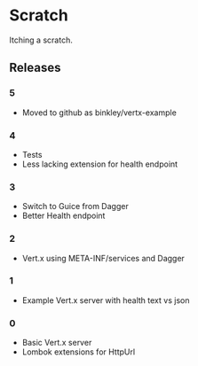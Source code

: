 # Scratch

Itching a scratch.

## Releases

### 5

* Moved to github as binkley/vertx-example

### 4

* Tests
* Less lacking extension for health endpoint

### 3

* Switch to Guice from Dagger
* Better Health endpoint

### 2

* Vert.x using META-INF/services and Dagger

### 1

* Example Vert.x server with health text vs json

### 0

* Basic Vert.x server
* Lombok extensions for HttpUrl
